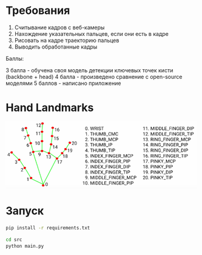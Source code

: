 
# Требования

1. Считывание кадров с веб-камеры
2. Нахождение указательных пальцев, если они есть в кадре
3. Рисовать на кадре траекторию пальцев
4. Выводить обработанные кадры


Баллы:

3 балла - обучена своя модель детекции ключевых точек кисти (backbone + head)
4 балла - произведено сравнение с open-source моделями
5 баллов - написано приложение

# Hand Landmarks

![img.png](imgs/img.png)

# Запуск

```bash
pip install -r requirements.txt
```

```bash
cd src
python main.py
```
